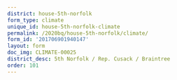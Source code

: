 ```yaml
---
district: house-5th-norfolk
form_type: climate
unique_id: house-5th-norfolk-climate
permalink: /2020bq/house-5th-norfolk/climate/
form_id: '201706901940147'
layout: form
doc_img: CLIMATE-00025
district_desc: 5th Norfolk / Rep. Cusack / Braintree
order: 101
---
```

